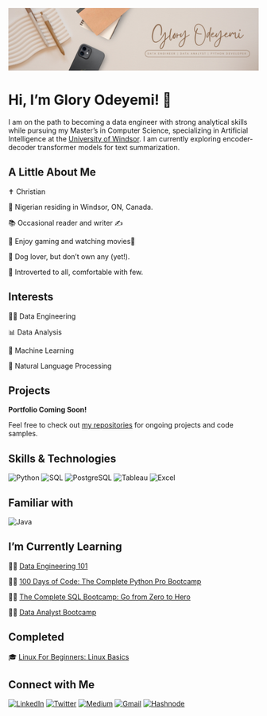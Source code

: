 ![Banner](images/My%20Banner.png)

# Hi, I’m Glory Odeyemi! 👋
I am on the path to becoming a data engineer with strong analytical skills while pursuing my Master’s in Computer Science, specializing in Artificial Intelligence at the <a href="https://www.uwindsor.ca/" target="_blank">University of Windsor</a>. I am currently exploring encoder-decoder transformer models for text summarization.

## A Little About Me
✝️ Christian

🏡 Nigerian residing in Windsor, ON, Canada.

📚 Occasional reader and writer ✍️

🧩 Enjoy gaming and watching movies🍿

🐶 Dog lover, but don’t own any (yet!).

🌱 Introverted to all, comfortable with few.

## Interests
👩‍💻 Data Engineering

📊 Data Analysis

🤖 Machine Learning

🤖 Natural Language Processing

## Projects
**Portfolio Coming Soon!**

Feel free to check out <a href="https://github.com/gloryodeyemi?tab=repositories" target="_blank">my repositories</a> for ongoing projects and code samples.

## Skills & Technologies
![Python](https://img.shields.io/badge/-Python-3776AB?logo=python&logoColor=white)
![SQL](https://img.shields.io/badge/-SQL-4479A1?logo=mysql&logoColor=white)
![PostgreSQL](https://img.shields.io/badge/-PostgreSQL-4169E1?logo=postgresql&logoColor=white)
![Tableau](https://img.shields.io/badge/-Tableau-E97627?logo=tableau&logoColor=white)
![Excel](https://img.shields.io/badge/-Excel-217346?logo=microsoft-excel&logoColor=white)

## Familiar with
![Java](https://img.shields.io/badge/-Java-007396?logo=java&logoColor=white)

## I’m Currently Learning
👩‍💻 <a href="https://www.startdataengineering.com/email-course/" target="_blank">Data Engineering 101</a>

👩‍💻 <a href="https://www.udemy.com/course/100-days-of-code/" target="_blank">100 Days of Code: The Complete Python Pro Bootcamp</a>

👩‍💻 <a href="https://www.udemy.com/course/the-complete-sql-bootcamp/" target="_blank">The Complete SQL Bootcamp: Go from Zero to Hero</a>

👩‍💻 <a href="https://www.youtube.com/watch?v=rGx1QNdYzvs&list=PLUaB-1hjhk8FE_XZ87vPPSfHqb6OcM0cF" target="_blank">Data Analyst Bootcamp</a>

## Completed
🎓 <a href="https://drive.google.com/file/d/1yOSJUCNt9guHYM2JQFDffJ2fz0I_35QV/view?usp=sharing" target="_blank">Linux For Beginners: Linux Basics</a>

## Connect with Me
[![LinkedIn](https://img.shields.io/badge/-LinkedIn-blue?style=flat&logo=Linkedin&logoColor=white)](https://www.linkedin.com/in/glory-odeyemi-a3a680169/)
[![Twitter](https://img.shields.io/badge/-Twitter-1DA1F2?style=flat&logo=twitter&logoColor=white)](https://twitter.com/GloryOdeyemi)
[![Medium](https://img.shields.io/badge/-Medium-12100E?logo=medium&logoColor=white)](https://glowcodes.medium.com/)
[![Gmail](https://img.shields.io/badge/-Gmail-D14836?logo=gmail&logoColor=white)](mailto:glowcodes01@gmail.com)
[![Hashnode](https://img.shields.io/badge/-Hashnode-2962FF?logo=hashnode&logoColor=white)](https://glowcodes.hashnode.dev/)


<!--
![NumPy](https://img.shields.io/badge/-NumPy-013243?logo=numpy&logoColor=white)
![Pandas](https://img.shields.io/badge/-Pandas-150458?logo=pandas&logoColor=white)
![SciPy](https://img.shields.io/badge/-SciPy-8CAAE6?logo=scipy&logoColor=white)
![Matplotlib](https://img.shields.io/badge/-Matplotlib-003B57?logo=matplotlib&logoColor=white)
![Seaborn](https://img.shields.io/badge/-Seaborn-30B8B1?logo=seaborn&logoColor=white)
![Scikit-learn](https://img.shields.io/badge/-Scikit%20Learn-F7931E?logo=scikit-learn&logoColor=white)
![Beautiful Soup](https://img.shields.io/badge/-Beautiful%20Soup-FFFFFF?logo=beautifulsoup&logoColor=black)
![Requests](https://img.shields.io/badge/-Requests-FF6F20?logo=requests&logoColor=white)
-->

<!--
**gloryodeyemi/gloryodeyemi** is a ✨ _special_ ✨ repository because its `README.md` (this file) appears on your GitHub profile.

Here are some ideas to get you started:

- 🔭 I’m currently working on ...
- 🌱 I’m currently learning ...
- 👯 I’m looking to collaborate on ...
- 🤔 I’m looking for help with ...
- 💬 Ask me about ...
- 📫 How to reach me: ...
- 😄 Pronouns: ...
- ⚡ Fun fact: ...
-->
